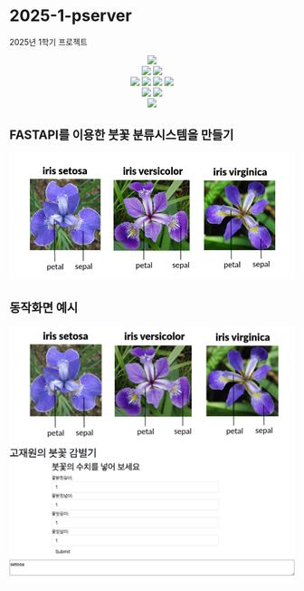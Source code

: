 # 2025-1-pserver
2025년 1학기 프로젝트

<div align=center> 
  <img src="https://img.shields.io/badge/python-3776AB?style=for-the-badge&logo=python&logoColor=white"> 
  <br>
    <img src=https://img.shields.io/badge/FastAPI-005571?style=for-the-badge&logo=fastapi>
  <img src=https://img.shields.io/badge/fastify-%23000000.svg?style=for-the-badge&logo=fastify&logoColor=white>
  <br>
  
  <img src="https://img.shields.io/badge/html5-E34F26?style=for-the-badge&logo=html5&logoColor=white"> 
  <img src="https://img.shields.io/badge/css-1572B6?style=for-the-badge&logo=css3&logoColor=white"> 
  <img src = https://img.shields.io/badge/bootstrap-%238511FA.svg?style=for-the-badge&logo=bootstrap&logoColor=white>
  <img src="https://img.shields.io/badge/javascript-F7DF1E?style=for-the-badge&logo=javascript&logoColor=black">



  <br>
<img src ="https://img.shields.io/badge/pycharm-143?style=for-the-badge&logo=pycharm&logoColor=black&color=black&labelColor=green">
<img src = "https://img.shields.io/badge/Visual%20Studio%20Code-0078d7.svg?style=for-the-badge&logo=visual-studio-code&logoColor=white">
  <br>
<img src="https://img.shields.io/badge/github-181717?style=for-the-badge&logo=github&logoColor=white">
</div>

## FASTAPI를 이용한 붓꽃 분류시스템을 만들기
<img src = 'front/iris.png'>

## 동작화면 예시  ##
<img src ='front/example.png'>
